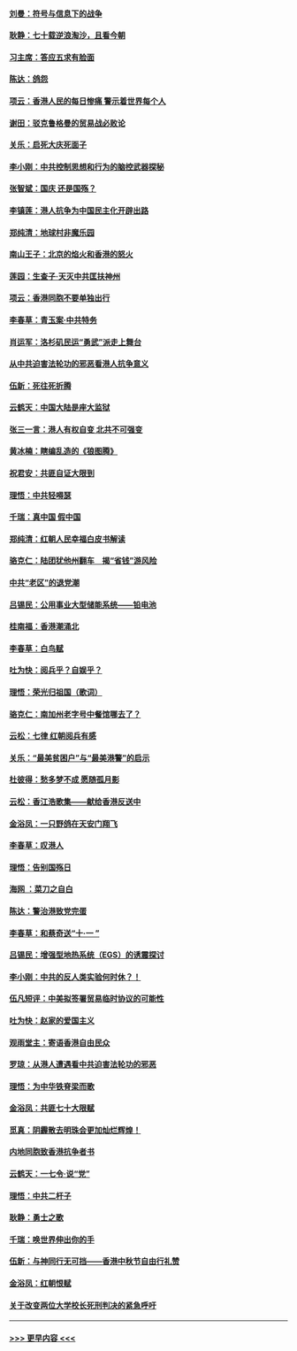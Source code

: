 #### [刘曼：符号与信息下的战争](../pages/nsc993/n11564655.md?t=10030701) 
#### [耿静：七十载逆浪淘沙，且看今朝](../pages/nsc993/n11564520.md?t=10030701) 
#### [习主席：答应五求有脸面](../pages/nsc993/n11563953.md?t=10030701) 
#### [陈达：鸽怨](../pages/nsc993/n11561879.md?t=10030701) 
#### [项云：香港人民的每日惨痛  警示着世界每个人](../pages/nsc993/n11559273.md?t=10030701) 
#### [谢田：驳克鲁格曼的贸易战必败论](../pages/nsc993/n11555840.md?t=10030701) 
#### [关乐：启死大庆死面子](../pages/nsc993/n11556823.md?t=10030701) 
#### [李小刚：中共控制思想和行为的脑控武器探秘](../pages/nsc993/n11556776.md?t=10030701) 
#### [张智斌：国庆  还是国殇？](../pages/nsc993/n11556617.md?t=10030701) 
#### [李镇莲：港人抗争为中国民主化开辟出路](../pages/nsc993/n11556570.md?t=10030701) 
#### [郑纯清：地球村非魔乐园](../pages/nsc993/n11555415.md?t=10030701) 
#### [南山王子：北京的焰火和香港的怒火](../pages/nsc993/n11555318.md?t=10030701) 
#### [莲园：生查子·天灭中共匡扶神州](../pages/nsc993/n11555302.md?t=10030701) 
#### [项云：香港同胞不要单独出行](../pages/nsc993/n11555276.md?t=10030701) 
#### [李春草：青玉案‧中共特务](../pages/nsc993/n11552356.md?t=10030701) 
#### [肖运军：洛杉矶民运“勇武”派走上舞台](../pages/nsc993/n11551595.md?t=10030701) 
#### [从中共迫害法轮功的邪恶看港人抗争意义](../pages/nsc993/n11540858.md?t=10030701) 
#### [伍新：死往死折腾](../pages/nsc993/n11550174.md?t=10030701) 
#### [云鹤天：中国大陆是座大监狱](../pages/nsc993/n11550155.md?t=10030701) 
#### [张三一言：港人有权自变 北共不可强变](../pages/nsc993/n11550132.md?t=10030701) 
#### [黄冰楠：瞎编乱造的《狼图腾》](../pages/nsc993/n11550082.md?t=10030701) 
#### [祝君安：共匪自证大限到](../pages/nsc993/n11550041.md?t=10030701) 
#### [理悟：中共轻嘚瑟](../pages/nsc993/n11547978.md?t=10030701) 
#### [千瑞：真中国 假中国](../pages/nsc993/n11547865.md?t=10030701) 
#### [郑纯清：红朝人民幸福白皮书解读](../pages/nsc993/n11547499.md?t=10030701) 
#### [骆克仁：陆团犹他州翻车　揭“省钱”游风险](../pages/nsc993/n11546977.md?t=10030701) 
#### [中共“老区”的退党潮](../pages/nsc993/n11545995.md?t=10030701) 
#### [吕锡民：公用事业大型储能系统——铅电池](../pages/nsc993/n11545701.md?t=10030701) 
#### [桂南福：香港潮涌北](../pages/nsc993/n11545682.md?t=10030701) 
#### [李春草：白鸟赋](../pages/nsc993/n11545663.md?t=10030701) 
#### [吐为快：阅兵乎？自娱乎？](../pages/nsc993/n11545625.md?t=10030701) 
#### [理悟：荣光归祖国（歌词）](../pages/nsc993/n11545616.md?t=10030701) 
#### [骆克仁：南加州老字号中餐馆哪去了？](../pages/nsc993/n11545120.md?t=10030701) 
#### [云松：七律 红朝阅兵有感](../pages/nsc993/n11542394.md?t=10030701) 
#### [关乐：“最美贫困户”与“最美港警”的启示](../pages/nsc993/n11542252.md?t=10030701) 
#### [杜彼得：愁多梦不成 愿随孤月影](../pages/nsc993/n11540296.md?t=10030701) 
#### [云松：香江浩歌集——献给香港反送中](../pages/nsc993/n11540149.md?t=10030701) 
#### [金浴凤：一只野鸽在天安门翔飞](../pages/nsc993/n11540280.md?t=10030701) 
#### [李春草：叹港人](../pages/nsc993/n11540119.md?t=10030701) 
#### [理悟：告别国殇日](../pages/nsc993/n11539610.md?t=10030701) 
#### [海网 ：菜刀之自白](../pages/nsc993/n11539597.md?t=10030701) 
#### [陈达：警治港致党完蛋](../pages/nsc993/n11538127.md?t=10030701) 
#### [李春草：和蔡奇送“十·一 ”](../pages/nsc993/n11537810.md?t=10030701) 
#### [吕锡民：增强型地热系统（EGS）的诱震探讨](../pages/nsc993/n11537765.md?t=10030701) 
#### [李小刚：中共的反人类实验何时休？！](../pages/nsc993/n11537669.md?t=10030701) 
#### [伍凡短评：中美拟签署贸易临时协议的可能性](../pages/nsc993/n11536773.md?t=10030701) 
#### [吐为快：赵家的爱国主义](../pages/nsc993/n11536750.md?t=10030701) 
#### [观雨堂主：寄语香港自由民众](../pages/nsc993/n11536735.md?t=10030701) 
#### [罗琼：从港人遭遇看中共迫害法轮功的邪恶](../pages/nsc993/n11507862.md?t=10030701) 
#### [理悟：为中华铁脊梁而歌](../pages/nsc993/n11534458.md?t=10030701) 
#### [金浴凤：共匪七十大限赋](../pages/nsc993/n11534434.md?t=10030701) 
#### [觅真：阴霾散去明珠会更加灿烂辉煌！](../pages/nsc993/n11531858.md?t=10030701) 
#### [内地同胞致香港抗争者书](../pages/nsc993/n11531645.md?t=10030701) 
#### [云鹤天：一七令‧说“党”](../pages/nsc993/n11529099.md?t=10030701) 
#### [理悟：中共二杆子](../pages/nsc993/n11529046.md?t=10030701) 
#### [耿静：勇士之歌](../pages/nsc993/n11527562.md?t=10030701) 
#### [千瑞：唤世界伸出你的手](../pages/nsc993/n11526942.md?t=10030701) 
#### [伍新：与神同行无可挡——香港中秋节自由行礼赞](../pages/nsc993/n11526801.md?t=10030701) 
#### [金浴凤：红朝恨赋](../pages/nsc993/n11524312.md?t=10030701) 
#### [关于改变两位大学校长死刑判决的紧急呼吁](../pages/nsc993/n11524103.md?t=10030701) 

----
#### [ >>> 更早内容 <<< ](../indexes/nsc993-earlier.md)
